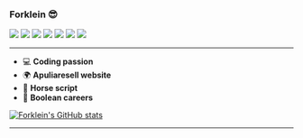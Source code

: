 ### <div><strong style="text-align: center">Forklein</strong> 😎</div>

<a href="#"><img src="https://img.shields.io/badge/HTML5-E34F26?style=for-the-badge&logo=html5&logoColor=white"></a> <a href="#"><img src="https://img.shields.io/badge/CSS3-1572B6?style=for-the-badge&logo=css3&logoColor=white"></a> <a href="#"><img src="https://img.shields.io/badge/JavaScript-F7DF1E?style=for-the-badge&logo=javascript&logoColor=black"></a> <a href="#"><img src="https://img.shields.io/badge/Python-14354C?style=for-the-badge&logo=python&logoColor=white"></a> <a href="#"><img src="https://img.shields.io/badge/Visual_Studio_Code-0078D4?style=for-the-badge&logo=visual%20studio%20code&logoColor=white"></a> <a href="#"><img src="https://img.shields.io/badge/Heroku-430098?style=for-the-badge&logo=heroku&logoColor=white"></a> <a href="#"><img src="https://img.shields.io/badge/Vue.js-35495E?style=for-the-badge&logo=vuedotjs&logoColor=4FC08D"></a>

<hr>


- 💻 <b>Coding passion</b>
- 🌍 <b>Apuliaresell website</b>
- 🐴 <b>Horse script </b>
- 💼 <b>Boolean careers</b>

[![Forklein's GitHub stats](https://github-readme-stats.vercel.app/api?username=forklein&theme=dark&show_icons=true)](https://github.com/forklein/github-readme-stats)

<hr>

